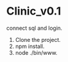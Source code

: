 # Clinic_v0.1
connect sql and login.

  1. Clone the project.
  2. npm install.
  3. node ./bin/www.
